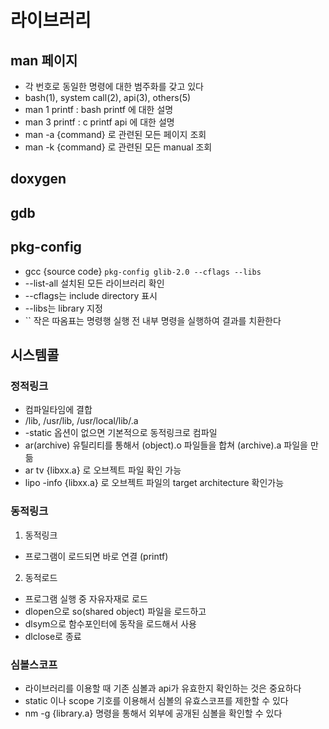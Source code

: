# 라이브러리

## man 페이지
- 각 번호로 동일한 명령에 대한 범주화를 갖고 있다
- bash(1), system call(2), api(3), others(5)
- man 1 printf : bash printf 에 대한 설명
- man 3 printf : c printf api 에 대한 설명
- man -a {command} 로 관련된 모든 페이지 조회
- man -k {command} 로 관련된 모든 manual 조회

## doxygen

## gdb

## pkg-config
- gcc {source code} `pkg-config glib-2.0 --cflags --libs`
- --list-all 설치된 모든 라이브러리 확인
- --cflags는 include directory 표시
- --libs는 library 지정
- \`\` 작은 따옴표는 명령행 실행 전 내부 명령을 실행하여 결과를 치환한다

## 시스템콜

### 정적링크
- 컴파일타임에 결합
- /lib, /usr/lib, /usr/local/lib/.a
- -static 옵션이 없으면 기본적으로 동적링크로 컴파일
- ar(archive) 유틸리티를 통해서 (object).o 파일들을 합쳐 (archive).a 파일을 만듦
- ar tv {libxx.a} 로 오브젝트 파일 확인 가능
- lipo -info {libxx.a} 로 오브젝트 파일의 target architecture 확인가능

### 동적링크
1. 동적링크
- 프로그램이 로드되면 바로 연결 (printf)
2. 동적로드
- 프로그램 실행 중 자유자재로 로드
- dlopen으로 so(shared object) 파일을 로드하고
- dlsym으로 함수포인터에 동작을 로드해서 사용
- dlclose로 종료

### 심볼스코프
- 라이브러리를 이용할 때 기존 심볼과 api가 유효한지 확인하는 것은 중요하다
- static 이나 scope 기호를 이용해서 심볼의 유효스코프를 제한할 수 있다
- nm -g {library.a} 명령을 통해서 외부에 공개된 심볼을 확인할 수 있다
